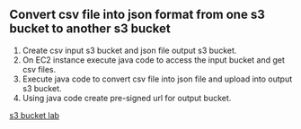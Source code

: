 ## Convert csv file into json format from one s3 bucket to another s3 bucket

1. Create csv input s3 bucket and json file output s3 bucket.
2. On EC2 instance execute java code to access the input bucket and get csv files.
3. Execute java code to convert csv file into json file and upload into output s3 bucket.
4. Using java code create pre-signed url for output bucket.

[s3 bucket lab](https://github.com/techiearchive/aws-dev-lab/blob/master/lab-2-s3/images/lab-2-s3bucket.png)
